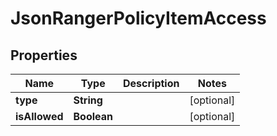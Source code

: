 
# JsonRangerPolicyItemAccess

## Properties
Name | Type | Description | Notes
------------ | ------------- | ------------- | -------------
**type** | **String** |  |  [optional]
**isAllowed** | **Boolean** |  |  [optional]




